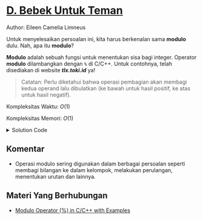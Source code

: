 # [D. Bebek Untuk Teman](https://tlx.toki.id/courses/basic/chapters/03/problems/D)

Author: Eileen Camelia Limneus

Untuk menyelesaikan persoalan ini, kita harus berkenalan sama **modulo** dulu. Nah, apa itu **modulo**?

**Modulo** adalah sebuah fungsi untuk menentukan sisa bagi integer. Operator **modulo** dilambangkan dengan `%` di C/C++. Untuk contohnya, telah disediakan di website ***tlx.toki.id*** ya!

>Catatan: Perlu diketahui bahwa operasi pembagian akan membagi kedua operand lalu dibulatkan (ke bawah untuk hasil positif, ke atas untuk hasil negatif).

Kompleksitas Waktu: $O(1)$

Kompleksitas Memori: $O(1)$

<details>
  <summary>Solution Code</summary>

```c++
#include <bits/stdc++.h>
using namespace std;

int main() {
  int n, m, sisa;
  cin >> n >> m;

  sisa = n % m;
  cout << "masing-masing " << n / m << "\n";
  if (sisa == 0) {
    cout << "bersisa 0";
  } else {
    cout << "bersisa " << sisa;
  }
}
```
</details>

## Komentar
    
- Operasi modulo sering digunakan dalam berbagai persoalan seperti membagi bilangan ke dalam kelompok, melakukan perulangan, menentukan urutan dan lainnya. 

## Materi Yang Berhubungan
    
- [Modulo Operator (%) in C/C++ with Examples](https://www.geeksforgeeks.org/modulo-operator-in-c-cpp-with-examples/)
